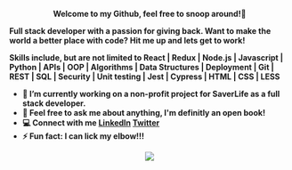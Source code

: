 <p align="center"><b> Welcome to my Github, feel free to snoop around!👀  <b/></p>

<p><b> Full stack developer with a passion for giving back. Want to make the world a better place with code? Hit me up and lets get to work! </b></p>

<p><b> Skills include, but are not limited to React | Redux | Node.js | Javascript | Python | APIs | OOP | Algorithms | Data Structures | Deployment | Git | REST | SQL | Security | Unit testing | Jest | Cypress | HTML | CSS | LESS </b></p>


- 🔭 I’m currently working on a non-profit project for SaverLife as a full stack developer.
- 💬 Feel free to ask me about anything, I'm definitly an open book! 
- 💻 Connect with me [LinkedIn](https://www.linkedin.com/in/kenzie-morlock/) [Twitter](https://twitter.com/KMCodes)
- ⚡ Fun fact: I can lick my elbow!!! 

<p align="center">
  <img src="https://images.unsplash.com/photo-1564190648896-9ee1887da423?ixlib=rb-1.2.1&ixid=eyJhcHBfaWQiOjEyMDd9&auto=format&fit=crop&w=1950&q=80"/>
</p>
